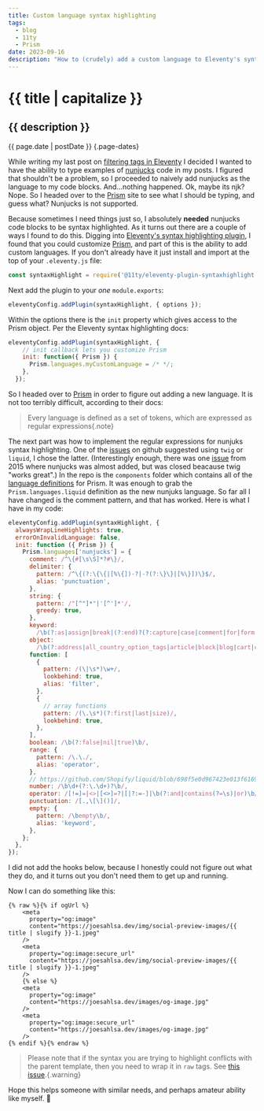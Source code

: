 ```yaml
---
title: Custom language syntax highlighting
tags:
  - blog
  - 11ty
  - Prism
date: 2023-09-16
description: "How to (crudely) add a custom language to Eleventy's syntax highlighting plugin"
---
```


# {{ title | capitalize }}

## {{ description }}

{{ page.date | postDate }} {.page-dates}

<!-- show both adding a custom language and extending liquid -->

While writing my last post on [filtering tags in Eleventy](https://joesahlsa.dev/blog/eleventy-wont-process-post/) I decided I wanted to have the ability to type examples of [nunjucks](https://mozilla.github.io/nunjucks/) code in my posts. I figured that shouldn't be a problem, so I proceeded to naively add nunjucks as the language to my code blocks. And...nothing happened. Ok, maybe its njk? Nope. So I headed over to the [Prism](https://prismjs.com/) site to see what I should be typing, and guess what? Nunjucks is not supported.

<!-- intro and why -->

Because sometimes I need things just so, I absolutely **needed** nunjucks code blocks to be syntax highlighted. As it turns out there are a couple of ways I found to do this. Digging into [Eleventy's syntax highlighting plugin](https://www.11ty.dev/docs/plugins/syntaxhighlight/), I found that you could customize [Prism](https://prismjs.com/), and part of this is the ability to add custom languages. If you don't already have it just install and import at the top of your `.eleventy.js` file:

```js
const syntaxHighlight = require('@11ty/eleventy-plugin-syntaxhighlight');
```

Next add the plugin to your _one_ `module.exports`:

```js
eleventyConfig.addPlugin(syntaxHighlight, { options });
```

Within the options there is the `init` property which gives access to the Prism object. Per the Eleventy syntax highlighting docs:

```js
eleventyConfig.addPlugin(syntaxHighlight, {
    // init callback lets you customize Prism
    init: function({ Prism }) {
      Prism.languages.myCustomLanguage = /* */;
    },
  });
```

So I headed over to [Prism](https://prismjs.com/extending.html#language-definitions) in order to figure out adding a new language. It is not too terribly difficult, according to their docs:

> Every language is defined as a set of tokens, which are expressed as regular expressions{.note}

The next part was how to implement the regular expressions for nunjuks syntax highlighting. One of the [issues](https://github.com/PrismJS/prism/issues/1124) on github suggested using `twig` or `liquid`, I chose the latter. (Interestingly enough, there was one [issue](https://github.com/PrismJS/prism/issues/759) from 2015 where nunjucks was almost added, but was closed beacause twig "works great".) In the repo is the `components` folder which contains all of the [language definitions](https://github.com/PrismJS/prism/blob/master/components/prism-liquid.js) for Prism. It was enough to grab the `Prism.languages.liquid` definition as the new nunjuks language. So far all I have changed is the comment pattern, and that has worked. Here is what I have in my code:

```js
eleventyConfig.addPlugin(syntaxHighlight, {
  alwaysWrapLineHighlights: true,
  errorOnInvalidLanguage: false,
  init: function ({ Prism }) {
    Prism.languages['nunjucks'] = {
      comment: /^\{#[\s\S]*?#\}/,
      delimiter: {
        pattern: /^\{(?:\{\{|[%\{])-?|-?(?:\}\}|[%\}])\}$/,
        alias: 'punctuation',
      },
      string: {
        pattern: /"[^"]*"|'[^']*'/,
        greedy: true,
      },
      keyword:
        /\b(?:as|assign|break|(?:end)?(?:capture|case|comment|for|form|if|paginate|raw|style|tablerow|unless)|continue|cycle|decrement|echo|else|elsif|in|include|increment|limit|liquid|offset|range|render|reversed|section|when|with)\b/,
      object:
        /\b(?:address|all_country_option_tags|article|block|blog|cart|checkout|collection|color|country|country_option_tags|currency|current_page|current_tags|customer|customer_address|date|discount_allocation|discount_application|external_video|filter|filter_value|font|forloop|fulfillment|generic_file|gift_card|group|handle|image|line_item|link|linklist|localization|location|measurement|media|metafield|model|model_source|order|page|page_description|page_image|page_title|part|policy|product|product_option|recommendations|request|robots|routes|rule|script|search|selling_plan|selling_plan_allocation|selling_plan_group|shipping_method|shop|shop_locale|sitemap|store_availability|tax_line|template|theme|transaction|unit_price_measurement|user_agent|variant|video|video_source)\b/,
      function: [
        {
          pattern: /(\|\s*)\w+/,
          lookbehind: true,
          alias: 'filter',
        },
        {
          // array functions
          pattern: /(\.\s*)(?:first|last|size)/,
          lookbehind: true,
        },
      ],
      boolean: /\b(?:false|nil|true)\b/,
      range: {
        pattern: /\.\./,
        alias: 'operator',
      },
      // https://github.com/Shopify/liquid/blob/698f5e0d967423e013f6169d9111bd969bd78337/lib/liquid/lexer.rb#L21
      number: /\b\d+(?:\.\d+)?\b/,
      operator: /[!=]=|<>|[<>]=?|[|?:=-]|\b(?:and|contains(?=\s)|or)\b/,
      punctuation: /[.,\[\]()]/,
      empty: {
        pattern: /\bempty\b/,
        alias: 'keyword',
      },
    };
  },
});
```

I did not add the hooks below, because I honestly could not figure out what they do, and it turns out you don't need them to get up and running.

<!-- After perusing the Prism docs some more I found a more elegant way to acheive the same result by extending an existing language. It would look something like this:

```js
Prism.languages['nunjucks'] = Prism.languages.extend('liquid', {
    'comment': { ... }
});
```

Just declare your new language as the language you would like to [extend](https://prismjs.com/docs/Prism.languages.html#.extend), with a second argument that either redefines, or takes new tokens. -->

Now I can do something like this:

```nunjucks
{% raw %}{% if ogUrl %}
    <meta
      property="og:image"
      content="https://joesahlsa.dev/img/social-preview-images/{{ title | slugify }}-1.jpeg"
    />
    <meta
      property="og:image:secure_url"
      content="https://joesahlsa.dev/img/social-preview-images/{{ title | slugify }}-1.jpeg"
    />
    {% else %}
    <meta
      property="og:image"
      content="https://joesahlsa.dev/images/og-image.jpg"
    />
    <meta
      property="og:image:secure_url"
      content="https://joesahlsa.dev/images/og-image.jpg"
    />
{% endif %}{% endraw %}
```

> Please note that if the syntax you are trying to highlight conflicts with the parent template, then you need to wrap it in `raw` tags. See [this issue](https://github.com/11ty/eleventy/issues/1474).{.warning}

Hope this helps someone with similar needs, and perhaps amateur ability like myself. 🍻

<!-- code samples -->

```

```
